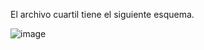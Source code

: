 El archivo cuartil tiene el siguiente esquema.

![image](https://github.com/ipalominog/indra/assets/143540301/ec2568b3-eefc-4caf-a783-5c7b3e8be9d6)

